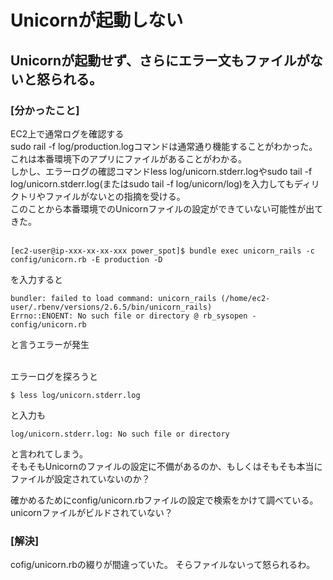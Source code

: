 # Unicornが起動しない

## Unicornが起動せず、さらにエラー文もファイルがないと怒られる。

### [分かったこと]
EC2上で通常ログを確認する  
sudo rail -f log/production.logコマンドは通常通り機能することがわかった。  
これは本番環境下のアプリにファイルがあることがわかる。  
しかし、エラーログの確認コマンドless log/unicorn.stderr.logやsudo tail -f log/unicorn.stderr.log(またはsudo tail -f log/unicorn/log)を入力してもディリクトリやファイルがないとの指摘を受ける。  
このことから本番環境でのUnicornファイルの設定ができていない可能性が出てきた。  
<br>

```
[ec2-user@ip-xxx-xx-xx-xxx power_spot]$ bundle exec unicorn_rails -c config/unicorn.rb -E production -D
```
を入力すると
```
bundler: failed to load command: unicorn_rails (/home/ec2-user/.rbenv/versions/2.6.5/bin/unicorn_rails)
Errno::ENOENT: No such file or directory @ rb_sysopen - config/unicorn.rb
```
と言うエラーが発生  
<br>

エラーログを探ろうと
```
$ less log/unicorn.stderr.log
```
と入力も  
```
log/unicorn.stderr.log: No such file or directory
```
と言われてしまう。  
そもそもUnicornのファイルの設定に不備があるのか、もしくはそもそも本当にファイルが設定されていないのか？
<br>

確かめるためにconfig/unicorn.rbファイルの設定で検索をかけて調べている。  
unicornファイルがビルドされていない？
<br>

### [解決]
cofig/unicorn.rbの綴りが間違っていた。
そらファイルないって怒られるわ。
